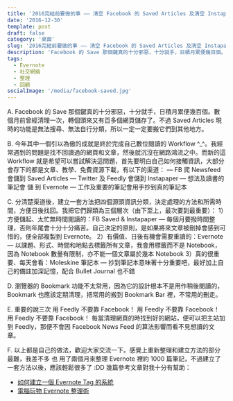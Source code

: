 ```yaml
---
title: '2016完結前要做的事 —— 清空 Facebook 的 Saved Articles 及清空 Instapaper'
date: '2016-12-30'
template: post
draft: false
category: '桌面'
slug: '2016完結前要做的事 —— 清空 Facebook 的 Saved Articles 及清空 Instapaper'
description: 'Facebook 的 Save 那個鍵真的十分邪惡，十分就手，日積月累便幾百個。數個月前曾經清理一次，轉個頭來又有百多個網頁儲存了。不過 Saved Articles 現時的功能是無法搜尋、無法自行分類，所以一定一定要搬它們到其他地方。'
tags:
  - Evernote
  - 社交網絡
  - 整理
  - 回顧
socialImage: '/media/facebook-saved.jpg'
---
```


A. Facebook 的 Save 那個鍵真的十分邪惡，十分就手，日積月累便幾百個。數個月前曾經清理一次，轉個頭來又有百多個網頁儲存了。不過 Saved Articles 現時的功能是無法搜尋、無法自行分類，所以一定一定要搬它們到其他地方。

B. 今年其中一個引以為傲的成就是終於完成自己數位閱讀的 Workflow ^\_^。我經常遇到的問題是找不回讀過的網頁和文章，然後就沉沒在網路鴻流之中。而新的這 Workflow 就是希望可以嘗試解決這問題，首先要明白自己如何接觸資訊，大部分會存下的都是文章、教學、免費資源下載，有以下的渠道：
— FB 爬 Newsfeed 會儲到 Saved Articles
— Twitter 及 Feedly 會儲到 Instapaper
— 想法及讀書的筆記會 儲 到 Evernote
— 工作及重要的筆記會用手抄到真的筆記本

C. 分清楚渠道後，建立一套方法把四個源頭資訊分類，決定處理的方法和所需時間，方便日後找回。我把它們歸類為三個層次（由下至上，最次要到最重要）：
1）方便儲起、太忙無時間閱讀的：FB Saved & Instapaper
— 每個月要撥時間整理，否則年尾會十分十分痛苦。自己決定的原則，是如果將來文章被刪掉會感到可惜的，便全部複製到 Evernote。
2）有價值、日後有機會需要重讀的：Evernote
— 以課題、形式、時間和地點去標籤所有文章，我會用標籤而不是 Notebook，因為 Notebook 數量有限制，亦不能一個文章屬於幾本 Notebook
3）真的很重要、每天會看：Moleskine 筆記本
— 抄到筆記本意味著十分重要吧，最好加上自己的備註加深記憶，配合 Bullet Journal 也不錯

D. 瀏覽器的 Bookmark 功能不太常用，因為它的設計根本不是用作稍後閱讀的，Bookmark 也應該定期清理，把常用的搬到 Bookmark Bar 裡，不常用的刪走。

E. 重要的說三次
用 Feedly 不要靠 Facebook！
用 Feedly 不要靠 Facebook！
用 Feedly 不要靠 Facebook！
每當清理網頁的時找到好的網站，便可以把主站加到 Feedly，那便不會因 Facebook News Feed 的算法影響而看不見想讀的文章。

F. 以上都是自己的做法，歡迎大家交流一下。感覺上重新整理和建立方法的部分最難，我差不多 也 用了兩個月來整理 Evernote 裡約 1000 篇筆記，不過建立了一套方法以後，應該輕鬆很多了 :DD
幾篇參考文章對我十分有幫助：

- [如何建立一個 Evernote Tag 的系統](https://michaelhyatt.com/evernote-tags.html)
- [電腦玩物 Evernote 整理術](https://www.playpcesor.com/2016/12/2017-bullet-journal-evernote.html)

